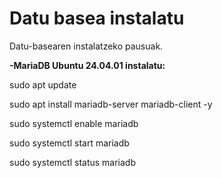 # Datu basea instalatu

Datu-basearen instalatzeko pausuak.

**-MariaDB Ubuntu 24.04.01 instalatu:**

sudo apt update 

sudo apt install mariadb-server mariadb-client -y

sudo systemctl enable mariadb

sudo systemctl start mariadb

sudo systemctl status mariadb

